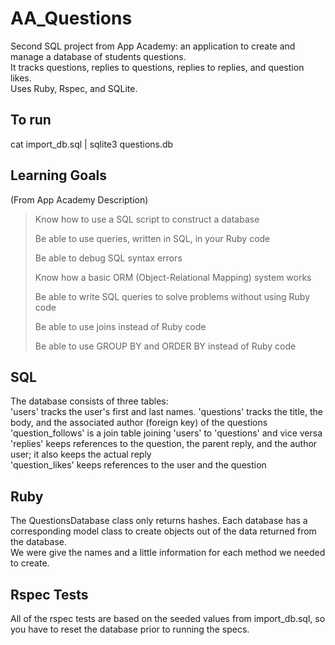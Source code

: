 # AA_Questions  
Second SQL project from App Academy: an application to create and manage a database of students questions.  
It tracks questions, replies to questions, replies to replies, and question likes.  
Uses Ruby, Rspec, and SQLite.  
## To run
cat import_db.sql | sqlite3 questions.db
## Learning Goals  
(From App Academy Description)  
> Know how to use a SQL script to construct a database
>
> Be able to use queries, written in SQL, in your Ruby code
>
> Be able to debug SQL syntax errors
>
> Know how a basic ORM (Object-Relational Mapping) system works
>
> Be able to write SQL queries to solve problems without using Ruby code
>
> Be able to use joins instead of Ruby code
>
> Be able to use GROUP BY and ORDER BY instead of Ruby code
## SQL  
The database consists of three tables:  
'users' tracks the user's first and last names. 
'questions' tracks the title, the body, and the associated author (foreign key) of the questions  
'question_follows' is a join table joining 'users' to 'questions' and vice versa  
'replies' keeps references to the question, the parent reply, and the author user; it also keeps the actual reply  
'question_likes' keeps references to the user and the question
## Ruby  
The QuestionsDatabase class only returns hashes. Each database has a corresponding model class to create objects out of the data returned from the database.  
We were give the names and a little information for each method we needed to create.
## Rspec Tests  
All of the rspec tests are based on the seeded values from import_db.sql, so you have to reset the database prior to running the specs.